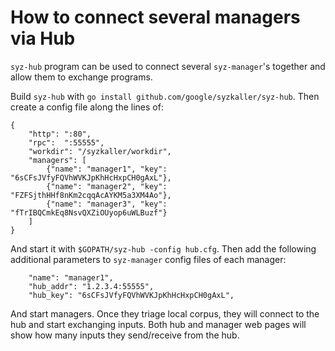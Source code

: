 # How to connect several managers via Hub

`syz-hub` program can be used to connect several `syz-manager`'s together and allow them to exchange programs.

Build `syz-hub` with `go install github.com/google/syzkaller/syz-hub`. Then create a config file along the lines of:

```
{
	"http": ":80",
	"rpc":  ":55555",
	"workdir": "/syzkaller/workdir",
	"managers": [
		{"name": "manager1", "key": "6sCFsJVfyFQVhWVKJpKhHcHxpCH0gAxL"},
		{"name": "manager2", "key": "FZFSjthHHf8nKm2cqqAcAYKM5a3XM4Ao"},
		{"name": "manager3", "key": "fTrIBQCmkEq8NsvQXZiOUyop6uWLBuzf"}
	]
}
```

And start it with `$GOPATH/syz-hub -config hub.cfg`. Then add the following additional parameters to `syz-manager` config files of each manager:

```
	"name": "manager1",
	"hub_addr": "1.2.3.4:55555",
	"hub_key": "6sCFsJVfyFQVhWVKJpKhHcHxpCH0gAxL",
```

And start managers. Once they triage local corpus, they will connect to the hub and start exchanging inputs. Both hub and manager web pages will show how many inputs they send/receive from the hub.
